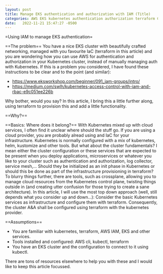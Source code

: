 ```yaml
---
layout: post
title: Manage EKS authentication and authorization with IAM (Title)
categories: AWS EKS kubernetes authentication authorization terraform Cloud
date:   2022-11-21 15:47:27 -0500
---
```

=Using IAM to manage EKS authentication=

==The problem==
You have a nice EKS cluster with beautifully crafted networking, managed with you favourite IaC (terraform in this article) and you are wondering how you can use AWS for authentication and authorization in your Kubernetes cluster, instead of manually managing auth with Kubernetes.
If this is a problem you considered, I have found these instructions to be clear and to the point (and similar):
* https://www.eksworkshop.com/beginner/091_iam-groups/intro/
* https://medium.com/swlh/kubernetes-access-control-with-iam-and-rbac-e9c051ee226b

Why bother, would you say?  In this article, I bring this a little further along, using terraform to provision this and add a little functionality.

==Why?==


==Basics: Where does it belong?==
With Kubernetes mixed up with cloud services, I often find it unclear where should the stuff go.  If you are using a cloud provider, you are probably alread using and IaC for your infrastructure.  Kubernetes is normally configured with a mix of kubernetes, helm, kustomize and other tools. But what about the cluster fundamentals?  I mean either the cluster configuration or these services that are expected to be present when you deploy applications, microservices or whatever you like to your cluster such as authentication and authorization, log collector, service mesh,... Should they be initialized as an init phase in Kubernetes or should this be done as part of the infrastructure provisioning in terraform?  To blurry things further, there are tools, such as crossplane, allowing you to manage cloud resources from the Kubernetes control plane, twisting things outside in (and creating utter confusion for those trying to create a sane architecture).
In this article, I will use the most top down approach (well, still depends what you consider up and down...):  Consider the basic Kubernetes services as infrastructure and configure them with terraform.  Consequently, the cluster A&A shall be configured using terraform with the kubernetes provider.

==Assumptions==
* You are familiar with kubernetes, terraform, AWS IAM, EKS and other services.
* Tools installed and configured: AWS cli, kubectl, terraform
* You have an EKS cluster and the configuration to connect to it using kubectl.

There are tons of resources elsewhere to help you with these and I would like to keep this article focussed.


